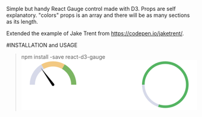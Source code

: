 Simple but handy React Gauge control made with D3.
Props are self explanatory. "colors" props is an array and there will be as many sections as its length.

Extended the example of Jake Trent from https://codepen.io/jaketrent/.

#INSTALLATION and USAGE

> npm install -save react-d3-gauge
![Gauges](https://raw.githubusercontent.com/aehmt/react-d3-gauge/master/Screen%20Shot%202017-12-20%20at%201.22.58%20PM.png)

